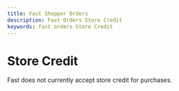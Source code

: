 ```yaml
---
title: Fast Shopper Orders
description: Fast Orders Store Credit
keywords: fast orders Store Credit
---
```


# Store Credit

Fast does not currently accept store credit for purchases.
